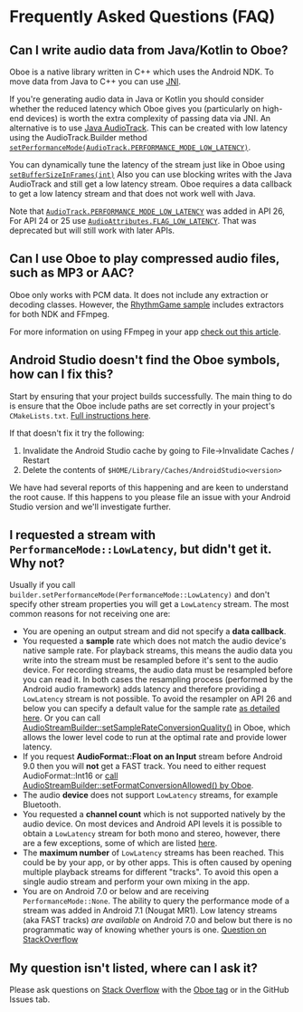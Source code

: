 # Frequently Asked Questions (FAQ)

## Can I write audio data from Java/Kotlin to Oboe?

Oboe is a native library written in C++ which uses the Android NDK. To move data from Java to C++ you can use [JNI](https://developer.android.com/training/articles/perf-jni). 

If you're generating audio data in Java or Kotlin you should consider whether the reduced latency which Oboe gives you (particularly on high-end devices) is worth the extra complexity of passing data via JNI. An alternative is to use [Java AudioTrack](https://developer.android.com/reference/android/media/AudioTrack). This can be created with low latency using the AudioTrack.Builder method [`setPerformanceMode(AudioTrack.PERFORMANCE_MODE_LOW_LATENCY)`](https://developer.android.com/reference/android/media/AudioTrack#PERFORMANCE_MODE_LOW_LATENCY).

You can dynamically tune the latency of the stream just like in Oboe using [`setBufferSizeInFrames(int)`](https://developer.android.com/reference/android/media/AudioTrack.html#setBufferSizeInFrames(int))
Also you can use blocking writes with the Java AudioTrack and still get a low latency stream.
Oboe requires a data callback to get a low latency stream and that does not work well with Java.

Note that [`AudioTrack.PERFORMANCE_MODE_LOW_LATENCY`](https://developer.android.com/reference/android/media/AudioTrack#PERFORMANCE_MODE_LOW_LATENCY) was added in API 26, For API 24 or 25 use [`AudioAttributes.FLAG_LOW_LATENCY`](https://developer.android.com/reference/kotlin/android/media/AudioAttributes#flag_low_latency). That was deprecated but will still work with later APIs.

## Can I use Oboe to play compressed audio files, such as MP3 or AAC?
Oboe only works with PCM data. It does not include any extraction or decoding classes. However, the [RhythmGame sample](https://github.com/google/oboe/tree/master/samples/RhythmGame) includes extractors for both NDK and FFmpeg. 

For more information on using FFmpeg in your app [check out this article](https://medium.com/@donturner/using-ffmpeg-for-faster-audio-decoding-967894e94e71).

## Android Studio doesn't find the Oboe symbols, how can I fix this?
Start by ensuring that your project builds successfully. The main thing to do is ensure that the Oboe include paths are set correctly in your project's `CMakeLists.txt`. [Full instructions here](https://github.com/google/oboe/blob/master/docs/GettingStarted.md#2-update-cmakeliststxt).

If that doesn't fix it try the following: 

1) Invalidate the Android Studio cache by going to File->Invalidate Caches / Restart
2) Delete the contents of `$HOME/Library/Caches/AndroidStudio<version>`

We have had several reports of this happening and are keen to understand the root cause. If this happens to you please file an issue with your Android Studio version and we'll investigate further. 

## I requested a stream with `PerformanceMode::LowLatency`, but didn't get it. Why not?
Usually if you call `builder.setPerformanceMode(PerformanceMode::LowLatency)` and don't specify other stream properties you will get a `LowLatency` stream. The most common reasons for not receiving one are: 

- You are opening an output stream and did not specify a **data callback**.
- You requested a **sample** rate which does not match the audio device's native sample rate. For playback streams, this means the audio data you write into the stream must be resampled before it's sent to the audio device. For recording streams, the  audio data must be resampled before you can read it. In both cases the resampling process (performed by the Android audio framework) adds latency and therefore providing a `LowLatency` stream is not possible. To avoid the resampler on API 26 and below you can specify a default value for the sample rate [as detailed here](https://github.com/google/oboe/blob/master/docs/GettingStarted.md#obtaining-optimal-latency).  Or you can call [AudioStreamBuilder::setSampleRateConversionQuality()](https://google.github.io/oboe/classoboe_1_1_audio_stream_builder.html#a0c98d21da654da6d197b004d29d8499c) in Oboe, which allows the lower level code to run at the optimal rate and provide lower latency.
- If you request **AudioFormat::Float on an Input** stream before Android 9.0 then you will **not** get a FAST track. You need to either request AudioFormat::Int16 or [call AudioStreamBuilder::setFormatConversionAllowed() by Oboe](https://google.github.io/oboe/classoboe_1_1_audio_stream_builder.html#aa30150d2d0b3c925b545646962dffca0).
- The audio **device** does not support `LowLatency` streams, for example Bluetooth. 
- You requested a **channel count** which is not supported natively by the audio device. On most devices and Android API levels it is possible to obtain a `LowLatency` stream for both mono and stereo, however, there are a few exceptions, some of which are listed [here](https://github.com/google/oboe/blob/master/docs/AndroidAudioHistory.md). 
- The **maximum number** of `LowLatency` streams has been reached. This could be by your app, or by other apps. This is often caused by opening multiple playback streams for different "tracks". To avoid this open a single audio stream and perform 
your own mixing in the app. 
- You are on Android 7.0 or below and are receiving `PerformanceMode::None`. The ability to query the performance mode of a stream was added in Android 7.1 (Nougat MR1). Low latency streams (aka FAST tracks) _are available_ on Android 7.0 and below but there is no programmatic way of knowing whether yours is one. [Question on StackOverflow](https://stackoverflow.com/questions/56828501/does-opensl-es-support-performancemodelowlatency/5683499)

## My question isn't listed, where can I ask it?
Please ask questions on [Stack Overflow](https://stackoverflow.com/questions/ask) with the [Oboe tag](https://stackoverflow.com/tags/oboe) or in the GitHub Issues tab.
